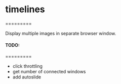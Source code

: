 # timelines #
=========

Display multiple images in separate browser window.

#### TODO: ####
=========

- click throttling
- get number of connected windows
- add autoslide



